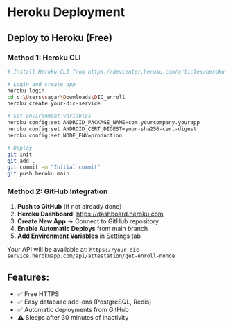 # Heroku Deployment

## Deploy to Heroku (Free)

### Method 1: Heroku CLI
```bash
# Install Heroku CLI from https://devcenter.heroku.com/articles/heroku-cli

# Login and create app
heroku login
cd c:\Users\sagar\Downloads\DIC_enroll
heroku create your-dic-service

# Set environment variables
heroku config:set ANDROID_PACKAGE_NAME=com.yourcompany.yourapp
heroku config:set ANDROID_CERT_DIGEST=your-sha256-cert-digest
heroku config:set NODE_ENV=production

# Deploy
git init
git add .
git commit -m "Initial commit"
git push heroku main
```

### Method 2: GitHub Integration
1. **Push to GitHub** (if not already done)
2. **Heroku Dashboard**: https://dashboard.heroku.com
3. **Create New App** → Connect to GitHub repository
4. **Enable Automatic Deploys** from main branch
5. **Add Environment Variables** in Settings tab

Your API will be available at: `https://your-dic-service.herokuapp.com/api/attestation/get-enroll-nonce`

## Features:
- ✅ Free HTTPS
- ✅ Easy database add-ons (PostgreSQL, Redis)
- ✅ Automatic deployments from GitHub
- ⚠️ Sleeps after 30 minutes of inactivity
